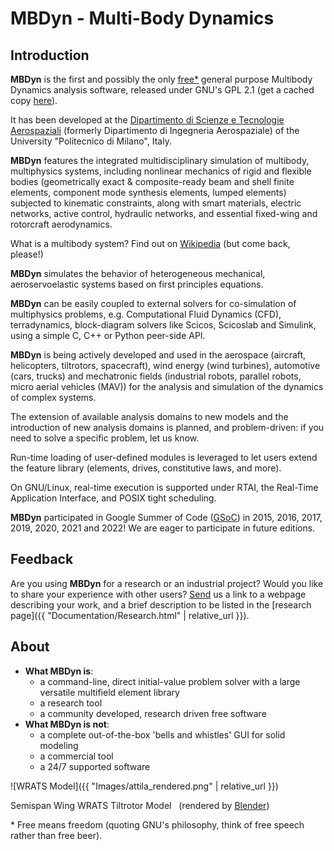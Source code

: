 ---
---

# MBDyn - Multi-Body Dynamics

## Introduction

**MBDyn** is the first and possibly the only
[free](https://www.gnu.org/philosophy/free-sw.html)[*](#Free) general purpose Multibody
Dynamics analysis software, released under GNU's GPL 2.1 (get a cached copy
[here](https://github.com/mmorandi/MBDyn-web/blob/main/userfiles/downloads/gpl2.txt)).

It has been developed at the [Dipartimento di Scienze e Tecnologie
Aerospaziali](https://www.aero.polimi.it) (formerly Dipartimento di Ingegneria Aerospaziale) of the University "Politecnico di Milano", Italy.

**MBDyn** features the integrated multidisciplinary simulation of multibody, multiphysics systems, including nonlinear mechanics of rigid and flexible bodies (geometrically exact & composite-ready beam and shell finite elements, component mode synthesis elements, lumped elements) subjected to kinematic constraints, along with smart materials, electric networks, active control, hydraulic networks, and essential fixed-wing and rotorcraft aerodynamics.

What is a multibody system? Find out on
[Wikipedia](https://en.wikipedia.org/wiki/Multibody) (but come back, please!)

**MBDyn** simulates the behavior of heterogeneous mechanical, aeroservoelastic systems based on first principles equations.

**MBDyn** can be easily coupled to external solvers for co-simulation of multiphysics problems, e.g. Computational Fluid Dynamics (CFD), terradynamics, block-diagram solvers like Scicos, Scicoslab and Simulink, using a simple C, C++ or Python peer-side API.

**MBDyn** is being actively developed and used in the aerospace (aircraft, helicopters, tiltrotors, spacecraft), wind energy (wind turbines), automotive (cars, trucks) and mechatronic fields (industrial robots, parallel robots, micro aerial vehicles (MAV)) for the analysis and simulation of the dynamics of complex systems.

The extension of available analysis domains to new models and the introduction of new analysis domains is planned, and problem-driven: if you need to solve a specific problem, let us know.

Run-time loading of user-defined modules is leveraged to let users extend the feature library (elements, drives, constitutive laws, and more).

On GNU/Linux, real-time execution is supported under RTAI, the Real-Time Application Interface, and POSIX tight scheduling.

**MBDyn** participated in Google Summer of Code 
([GSoC](https://summerofcode.withgoogle.com/)) in 2015, 2016, 2017, 2019, 2020, 2021
and 2022! We are eager to participate in future editions.

## Feedback 
Are you using **MBDyn** for a research or an industrial project? 
Would you like to share your experience with other users? 
[Send](mailto:mbdyn@polimi.it) us a link to a webpage describing your work, 
and a brief description to be listed in the 
[research page]({{ "Documentation/Research.html" | relative_url }}). 

## About 

- **What MBDyn is**:
  - a command-line, direct initial-value problem solver with a large versatile multifield element library
  - a research tool
  - a community developed, research driven free software
- **What MBDyn is not**:
  - a complete out-of-the-box 'bells and whistles' GUI for solid modeling
  - a commercial tool
  - a 24/7 supported software

 
![WRATS Model]({{ "Images/attila_rendered.png" | relative_url }})

Semispan Wing WRATS Tiltrotor Model &nbsp;
(rendered by [Blender](https://www.blender.org/))

<a name="Free"></a>*
Free means freedom (quoting GNU's philosophy, 
think of free speech rather than free beer).

